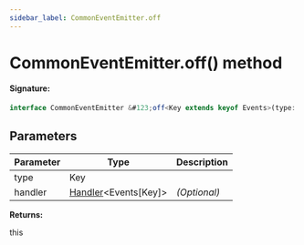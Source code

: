 ```yaml
---
sidebar_label: CommonEventEmitter.off
---
```


# CommonEventEmitter.off() method

#### Signature:

```typescript
interface CommonEventEmitter &#123;off<Key extends keyof Events>(type: Key, handler?: Handler<Events[Key]>): this;&#125;
```

## Parameters

| Parameter | Type                                                   | Description  |
| --------- | ------------------------------------------------------ | ------------ |
| type      | Key                                                    |              |
| handler   | [Handler](./puppeteer.handler.md)&lt;Events\[Key\]&gt; | _(Optional)_ |

**Returns:**

this
